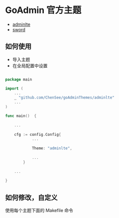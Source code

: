# GoAdmin 官方主题

- [adminlte](https://github.com/ChenSee/goAdminThemes/tree/master/adminlte)
- [sword](https://github.com/ChenSee/goAdminThemes/tree/master/sword)

## 如何使用

- 导入主题
- 在全局配置中设置

```go

package main

import (
	...
	_ "github.com/ChenSee/goAdminThemes/adminlte"
	...
)

func main()  {
	
	...
	
	cfg := config.Config{
    		...
    		
    		Theme: "adminlte",
    		
    		...
    	}
	
	...
 
}

```

## 如何修改，自定义

使用每个主题下面的 Makefile 命令